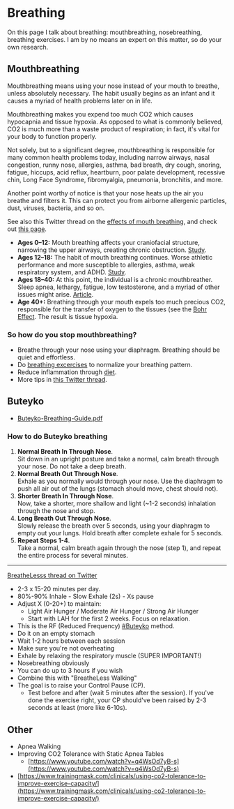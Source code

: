 # Breathing

On this page I talk about breathing: mouthbreathing, nosebreathing, breathing
exercises. I am by no means an expert on this matter, so do your own research.

## Mouthbreathing

Mouthbreathing means using your nose instead of your mouth to breathe, unless
absolutely necessary. The habit usually begins as an infant and it causes a
myriad of health problems later on in life.

Mouthbreathing makes you expend too much CO2 which causes hypocapnia and tissue
hypoxia. As opposed to what is commonly believed, CO2 is much more than a waste
product of respiration; in fact, it's vital for your body to function properly.

Not solely, but to a significant degree, mouthbreathing is responsible for many
common health problems today, including narrow airways, nasal congestion, runny
nose, allergies, asthma, bad breath, dry cough, snoring, fatigue, hiccups, acid
reflux, heartburn, poor palate development, recessive chin, Long Face Syndrome,
fibromyalgia, pneumonia, bronchitis, and more.

Another point worthy of notice is that your nose heats up the air you breathe
and filters it. This can protect you from airborne allergenic particles, dust,
viruses, bacteria, and so on.

See also this Twitter thread on the
[effects of mouth breathing](https://twitter.com/BreatheLesss/status/1227514360920186880),
and check out [this page](https://mailchi.mp/5b20e36b9db7/breatheless).

- **Ages 0–12:** Mouth breathing affects your craniofacial structure, narrowing
  the upper airways, creating chronic obstruction.
  [Study](https://www.ncbi.nlm.nih.gov/pmc/articles/PMC4295456/).
- **Ages 12–18:** The habit of mouth breathing continues. Worse athletic
  performance and more susceptible to allergies, asthma, weak respiratory
  system, and ADHD. [Study](https://www.ncbi.nlm.nih.gov/pmc/articles/PMC4047298/).
- **Ages 18–40:** At this point, the individual is a chronic mouthbreather.
  Sleep apnea, lethargy, fatigue, low testosterone, and a myriad of other issues
  might arise. [Article](https://sleepapneanw.com/blog/pediatric-sleep-apnea/mouth-breathing-obstructive-sleep-apnea/).
- **Age 40+:** Breathing through your mouth expels too much precious CO2,
  responsible for the transfer of oxygen to the tissues (see the
  [Bohr Effect](https://en.wikipedia.org/wiki/Bohr_effect).
  The result is tissue hypoxia.

### So how do you stop mouthbreathing?

- Breathe through your nose using your diaphragm. Breathing should be quiet and
  effortless.
- Do [breathing excercises](breathing.md) to normalize your breathing pattern.
- Reduce inflammation through [diet](nutrition.md).
- More tips in
  [this Twitter thread](https://twitter.com/BreatheLesss/status/1270328461350092801).

## Buteyko

- [Buteyko-Breathing-Guide.pdf](resources/Buteyko-Breathing-Guide.pdf)

### How to do Buteyko breathing

1. **Normal Breath In Through Nose**.<br>
   Sit down in an upright posture and take a normal, calm breath through your nose. Do not take a deep breath.
2. **Normal Breath Out Through Nose**.<br>
   Exhale as you normally would through your nose. Use the diaphragm to push all air out of the lungs (stomach should move, chest should not).
3. **Shorter Breath In Through Nose**.<br>
   Now, take a shorter, more shallow and light (~1-2 seconds) inhalation through the nose and stop.
4. **Long Breath Out Through Nose**.<br>
   Slowly release the breath over 5 seconds, using your diaphragm to empty out your lungs. Hold breath after complete exhale for 5 seconds.
5. **Repeat Steps 1-4**.<br>
   Take a normal, calm breath again through the nose (step 1), and repeat the entire process for several minutes.

---

[BreatheLesss thread on Twitter](https://twitter.com/BreatheLesss/status/1239500252677275648)

- 2-3 x 15-20 minutes per day.
- 80%-90% Inhale - Slow Exhale (2s) - Xs pause
- Adjust X (0-20+) to maintain:
  - Light Air Hunger / Moderate Air Hunger / Strong Air Hunger
  - Start with LAH for the first 2 weeks. Focus on relaxation.
- This is the RF (Reduced Frequency) [#Buteyko](https://twitter.com/hashtag/Buteyko?src=hashtag_click) method.
- Do it on an empty stomach
- Wait 1-2 hours between each session
- Make sure you're not overheating
- Exhale by relaxing the respiratory muscle (SUPER IMPORTANT!)
- Nosebreathing obviously
- You can do up to 3 hours if you wish
- Combine this with "BreatheLess Walking"
- The goal is to raise your Control Pause (CP).
  - Test before and after (wait 5 minutes after the session). If you've done the exercise right, your CP should've been raised by 2-3 seconds at least (more like 6-10s).

## Other

- Apnea Walking
- Improving CO2 Tolerance with Static Apnea Tables
  - [https://www.youtube.com/watch?v=q4WsOd7yB-s](https://www.youtube.com/watch?v=q4WsOd7yB-s)
- [https://www.trainingmask.com/clinicals/using-co2-tolerance-to-improve-exercise-capacity/](https://www.trainingmask.com/clinicals/using-co2-tolerance-to-improve-exercise-capacity/)
